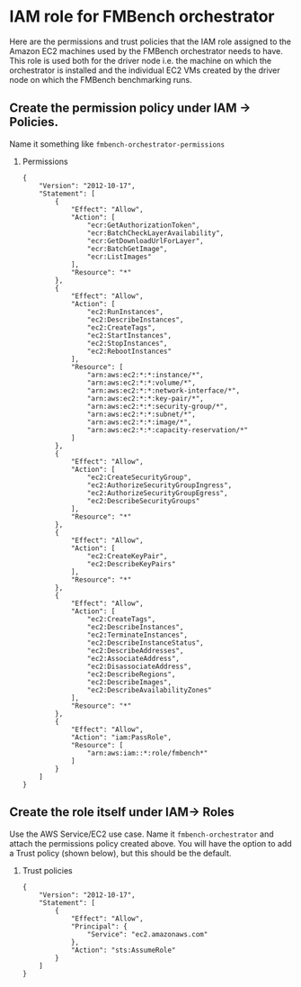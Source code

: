 # IAM role for FMBench orchestrator

Here are the permissions and trust policies that the IAM role assigned to the Amazon EC2 machines used by the FMBench orchestrator needs to have. This role is used both for the driver node i.e. the machine on which the orchestrator is installed and the individual EC2 VMs created by the driver node on which the FMBench benchmarking runs.

## Create the permission policy under IAM -> Policies.  
Name it something like ```fmbench-orchestrator-permissions```
1. Permissions 

    ```{.bash}
    {
        "Version": "2012-10-17",
        "Statement": [
            {
                "Effect": "Allow",
                "Action": [
                    "ecr:GetAuthorizationToken",
                    "ecr:BatchCheckLayerAvailability",
                    "ecr:GetDownloadUrlForLayer",
                    "ecr:BatchGetImage",
                    "ecr:ListImages"
                ],
                "Resource": "*"
            },
            {
                "Effect": "Allow",
                "Action": [
                    "ec2:RunInstances",
                    "ec2:DescribeInstances",
                    "ec2:CreateTags",
                    "ec2:StartInstances",
                    "ec2:StopInstances",
                    "ec2:RebootInstances"
                ],
                "Resource": [
                    "arn:aws:ec2:*:*:instance/*",
                    "arn:aws:ec2:*:*:volume/*",
                    "arn:aws:ec2:*:*:network-interface/*",
                    "arn:aws:ec2:*:*:key-pair/*",
                    "arn:aws:ec2:*:*:security-group/*",
                    "arn:aws:ec2:*:*:subnet/*",
                    "arn:aws:ec2:*:*:image/*",
                    "arn:aws:ec2:*:*:capacity-reservation/*"
                ]
            },
            {
                "Effect": "Allow",
                "Action": [
                    "ec2:CreateSecurityGroup",
                    "ec2:AuthorizeSecurityGroupIngress",
                    "ec2:AuthorizeSecurityGroupEgress",
                    "ec2:DescribeSecurityGroups"
                ],
                "Resource": "*"
            },
            {
                "Effect": "Allow",
                "Action": [
                    "ec2:CreateKeyPair",
                    "ec2:DescribeKeyPairs"
                ],
                "Resource": "*"
            },
            {
                "Effect": "Allow",
                "Action": [
                    "ec2:CreateTags",
                    "ec2:DescribeInstances",
                    "ec2:TerminateInstances",
                    "ec2:DescribeInstanceStatus",
                    "ec2:DescribeAddresses",
                    "ec2:AssociateAddress",
                    "ec2:DisassociateAddress",
                    "ec2:DescribeRegions",
                    "ec2:DescribeImages",
                    "ec2:DescribeAvailabilityZones"
                ],
                "Resource": "*"
            },
            {
                "Effect": "Allow",
                "Action": "iam:PassRole",
                "Resource": [
                    "arn:aws:iam::*:role/fmbench*"
                ]
            }
        ]
    }
    ```

## Create the role itself under IAM-> Roles
Use the AWS Service/EC2 use case.  Name it ```fmbench-orchestrator``` and attach the permissions policy created above.  You will have the option to add a Trust policy (shown below), but this should be the default.
1. Trust policies

    ```{.bash}
    {
        "Version": "2012-10-17",
        "Statement": [
            {
                "Effect": "Allow",
                "Principal": {
                    "Service": "ec2.amazonaws.com"
                },
                "Action": "sts:AssumeRole"
            }
        ]
    }
    ```
